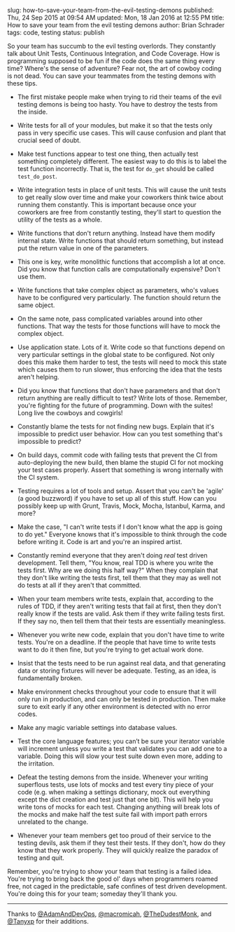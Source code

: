 slug: how-to-save-your-team-from-the-evil-testing-demons
published: Thu, 24 Sep 2015 at 09:54 AM
updated: Mon, 18 Jan 2016 at 12:55 PM
title: How to save your team from the evil testing demons
author: Brian Schrader
tags: code, testing
status: publish

So your team has succumb to the evil testing overlords. They constantly talk 
about Unit Tests, Continuous Integration, and Code Coverage. How is programming 
supposed to be fun if the code does the same thing every time? Where's the 
sense of adventure? Fear not, the art of cowboy coding is not dead. You can 
save your teammates from the testing demons with these tips. 

- The first mistake people make when trying to rid their teams of the evil
  testing demons is being too hasty. You have to destroy the tests from the
  inside. 

- Write tests for all of your modules, but make it so that the tests only
  pass in very specific use cases. This will cause confusion and plant that
  crucial seed of doubt.

- Make test functions appear to test one thing, then actually test something
  completely different. The easiest way to do this is to label the test function 
  incorrectly. That is, the test for `do_get` should be called `test_do_post`. 

- Write integration tests in place of unit tests. This will cause the unit
  tests to get really slow over time and make your coworkers think twice about
  running them constantly. This is important because once your coworkers are
  free from constantly testing, they'll start to question the utility of the
  tests as a whole.

- Write functions that don't return anything. Instead have them modify internal
  state. Write functions that should return something, but instead put the
  return value in one of the parameters.

- This one is key, write monolithic functions that accomplish a lot at once.
  Did you know that function calls are computationally expensive? Don't use
  them.

- Write functions that take complex object as parameters, who's values have to
  be configured very particularly. The function should return the same object.

- On the same note, pass complicated variables around into other functions.
  That way the tests for those functions will have to mock the complex object.

- Use application state. Lots of it. Write code so that functions depend on
  very particular settings in the global state to be configured. Not only does
  this make them harder to test, the tests will need to mock this state which
  causes them to run slower, thus enforcing the idea that the tests aren't
  helping.

- Did you know that functions that don't have parameters and that don't return
  anything are really difficult to test? Write lots of those. Remember, you're
  fighting for the future of programming. Down with the suites! Long live the
  cowboys and cowgirls!

- Constantly blame the tests for not finding new bugs. Explain that it's
  impossible to predict user behavior. How can you test something that's
  impossible to predict?

- On build days, commit code with failing tests that prevent the CI from
  auto-deploying the new build, then blame the stupid CI for not mocking your 
  test cases properly. Assert that something is wrong internally with the CI
  system.  

- Testing requires a lot of tools and setup. Assert that you can't be 'agile' 
  (a good buzzword) if you have to set up all of this stuff. How can you
  possibly keep up with Grunt, Travis, Mock, Mocha, Istanbul, Karma, and more?

- Make the case, "I can't write tests if I don't know what the app is going to
  do yet." Everyone knows that it's impossible to think through the code before
  writing it. Code is art and you're an inspired artist.

- Constantly remind everyone that they aren't doing *real* test driven
  development. Tell them, "You know, real TDD is where you write the tests
  first. Why are we doing this half way?" When they complain that they don't
  like writing the tests first, tell them that they may as well not do
  tests at all if they aren't that committed.

- When your team members write tests, explain that, according to the rules of
  TDD, if they aren't writing tests that fail at first, then they don't really
  know if the tests are valid. Ask them if they write failing tests first. If
  they say no, then tell them that their tests are essentially meaningless.

- Whenever you write new code, explain that you don't have time to write tests.
  You're on a deadline. If the people that have time to write tests want to do
  it then fine, but you're trying to get actual work done.

- Insist that the tests need to be run against real data, and that generating data
  or storing fixtures will never be adequate. Testing, as an idea, is
  fundamentally broken.

- Make environment checks throughout your code to ensure that it will only run
  in production, and can only be tested in production. Then make sure to exit 
  early if any other environment is detected with no error codes.

- Make any magic variable settings into database values.

- Test the core language features; you can’t be sure your iterator variable
  will increment unless you write a test that validates you can add one to a
  variable. Doing this will slow your test suite down even more, adding to the
  irritation.

- Defeat the testing demons from the inside. Whenever your writing superflous
  tests, use lots of mocks and test every tiny piece of your code (e.g. when 
  making a settings dictionary, mock out everything except the dict creation 
  and test just that one bit). This will help you write tons of mocks for each 
  test. Changing anything will break lots of the mocks and make half the test 
  suite fail with import path errors unrelated to the change. 

- Whenever your team members get too proud of their service to the testing
  devils, ask them if they test their tests. If they don't, how do they know
  that they work properly. They will quickly realize the paradox of testing and
  quit.

Remember, you're trying to show your team that testing is a failed idea. You're
trying to bring back the good ol' days when programmers roamed free, not caged
in the predictable, safe confines of test driven development. You're doing this
for your team; someday they'll thank you.

------------------------

Thanks to [@AdamAndDevOps][a], [@macromicah][b], [@TheDudestMonk][d], and [@Tanyxp][c] for their additions.

[a]: https://twitter.com/AdamAndDevOps
[b]: https://twitter.com/macromicah
[c]: https://twitter.com/tanyxp
[d]: https://twitter.com/TheDudestMonk

